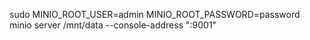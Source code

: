 
sudo MINIO_ROOT_USER=admin MINIO_ROOT_PASSWORD=password minio server /mnt/data --console-address ":9001"

